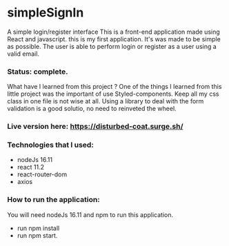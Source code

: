 # simpleSignIn
A simple login/register interface
This is a front-end application made using React and javascript.
this is my first application. It's was made to be simple as possible. The user is able to perform login or register as a user using a valid email.

### Status: complete.
What have I learned from this project ?
One of the things I learned from this little project was the important of use Styled-components. Keep all my css class in one file is not wise at all. Using a library to deal with the form validation is a good solutio, no need to reinveted the wheel.

### Live version here: <a>https://disturbed-coat.surge.sh/</a>
### Technologies that I used:
+ nodeJs 16.11
+ react 11.2
+ react-router-dom
+ axios

### How to run the application:
You will need nodeJs 16.11 and npm to run this application.

+ run npm install
+ run npm start.
